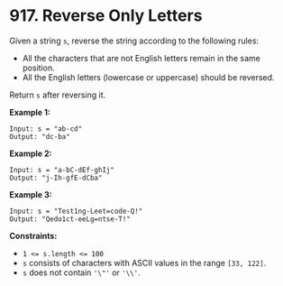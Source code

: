 # 917. Reverse Only Letters

Given a string `s`, reverse the string according to the following rules:

- All the characters that are not English letters remain in the same position.
- All the English letters (lowercase or uppercase) should be reversed.

Return `s` after reversing it.

**Example 1:**

    Input: s = "ab-cd"
    Output: "dc-ba"

**Example 2:**

    Input: s = "a-bC-dEf-ghIj"
    Output: "j-Ih-gfE-dCba"

**Example 3:**

    Input: s = "Test1ng-Leet=code-Q!"
    Output: "Qedo1ct-eeLg=ntse-T!"

**Constraints:**

- `1 <= s.length <= 100`
- `s` consists of characters with ASCII values in the range `[33, 122]`.
- `s` does not contain `'\"'` or `'\\'`.
